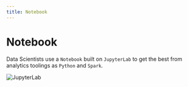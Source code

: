```yaml
---
title: Notebook
---
```


# Notebook

Data Scientists use a `Notebook` built on `JupyterLab` to get the best from analytics toolings as `Python` and `Spark`.

![JupyterLab](/_images/what/jupyterlab.svg "JupyterLab")
